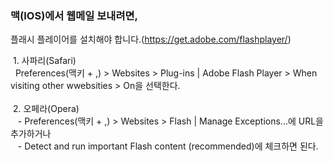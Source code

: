 ### 맥(IOS)에서 웹메일 보내려면,    
플래시 플레이어를 설치해야 합니다.(https://get.adobe.com/flashplayer/)  

  1. 사파리(Safari)  
    Preferences(맥키 + ,) > Websites > Plug-ins | Adobe Flash Player > When visiting other wwebsities > On을 선택한다.  
    
  2. 오페라(Opera)  
    - Preferences(맥키 + ,) > Websites > Flash | Manage Exceptions...에 URL을 추가하거나  
    - Detect and run important Flash content (recommended)에 체크하면 된다.  
